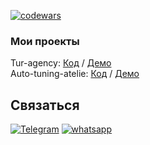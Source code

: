 [![codewars](https://www.codewars.com/users/Raduev/badges/large)](https://www.codewars.com/users/Raduev)
 
### Мои проекты
Tur-agency: <a href="https://github.com/Raduev/frontTur">Код</a> /
<a href="https://tur--agency.herokuapp.com/
">Демо</a> <br>
Auto-tuning-atelie: <a href="https://github.com/Raduev/front-tuning
">Код</a> / <a href="https://tuning-atelie.herokuapp.com/
">Демо</a> <br>


## Связаться

[![Telegram](https://img.shields.io/badge/Telegram-111111?style=for-the-badge&logo=telegram)](https://t.me/Tamerlan122)
[![whatsapp](https://img.shields.io/badge/whatsapp-111111?style=for-the-badge&logo=whatsapp)](https://wa.me/79382032828)
